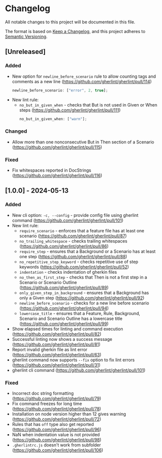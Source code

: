 # Changelog

All notable changes to this project will be documented in this file.

The format is based on [Keep a Changelog](https://keepachangelog.com/en/1.0.0/),
and this project adheres to [Semantic Versioning](https://semver.org/spec/v2.0.0.html).

## [Unreleased]

### Added

-   New option for `newline_before_scenario` rule to allow counting tags and comments as a new line (https://github.com/gherlint/gherlint/pull/114)
    ```js
    newline_before_scenario: ["error", 2, true];
    ```
-   New lint rule:
    -   `no_but_in_given_when` - checks that But is not used in Given or When steps (https://github.com/gherlint/gherlint/pull/111)
        ```js
        no_but_in_given_when: ["warn"];
        ```

### Changed

-   Allow more than one nonconsecutive But in Then section of a Scenario (https://github.com/gherlint/gherlint/pull/115)

### Fixed

-   Fix whitespaces reported in DocStrings (https://github.com/gherlint/gherlint/pull/116)

## [1.0.0] - 2024-05-13

### Added

-   New cli option: `-c, --config` - provide config file using gherlint command (https://github.com/gherlint/gherlint/pull/101)
-   New lint rule:
    -   `require_scenario` - enforces that a feature file has at least one scenario (https://github.com/gherlint/gherlint/pull/87)
    -   `no_trailing_whitespace` - checks trailing whitespaces (https://github.com/gherlint/gherlint/pull/86)
    -   `require_step` - ensures that a Background or a Scenario has at least one step (https://github.com/gherlint/gherlint/pull/88)
    -   `no_repetitive_step_keyword` - checks repetitive use of step keywords (https://github.com/gherlint/gherlint/pull/52)
    -   `indentation` - checks indentation of gherkin files
    -   `no_then_as_first_step` - checks that Then is not a first step in a Scenario or Scenario Outline (https://github.com/gherlint/gherlint/pull/89)
    -   `only_given_step_in_background` - ensures that a Background has only a Given step (https://github.com/gherlint/gherlint/pull/92)
    -   `newline_before_scenario` - checks for a new line before scenario (https://github.com/gherlint/gherlint/pull/94)
    -   `lowercase_title` - ensures that a Feature, Rule, Background, Scenario and Scenario Outline has a lowercase title (https://github.com/gherlint/gherlint/pull/99)
-   Show elapsed times for linting and command execution (https://github.com/gherlint/gherlint/pull/82)
-   Successful linting now shows a success message (https://github.com/gherlint/gherlint/pull/81)
-   Report invalid gherkin file as lint error (https://github.com/gherlint/gherlint/pull/63)
-   gherlint command now supports `--fix` option to fix lint errors (https://github.com/gherlint/gherlint/pull/31)
-   gherlint cli command (https://github.com/gherlint/gherlint/pull/101)

### Fixed

-   Incorrect doc string formatting (https://github.com/gherlint/gherlint/pull/79)
-   Fix command freezes for long time (https://github.com/gherlint/gherlint/pull/78)
-   Installation on node version higher than 12 gives warning (https://github.com/gherlint/gherlint/pull/72)
-   Rules that has `off` type also get reported (https://github.com/gherlint/gherlint/pull/96)
-   NaN when indentation value is not provided (https://github.com/gherlint/gherlint/pull/98)
-   `.gherlintrc.js` doesn't work from subfolder (https://github.com/gherlint/gherlint/pull/106)
